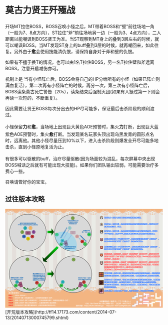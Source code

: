 # 莫古力贤王歼殛战

开场<img class="no-zoom sm-icon" :src="$withBase('/images/jobs/tank.png')" height="20">MT拉住BOSS，BOSS召唤小怪之后，MT带着BOSS和“壁”前往场地一角（一般为7、8点方向），ST拉住“斧”前往场地另一边（一般为3、4点方向），二人距离以能嘲讽到BOSS贤王为准。当ST观察到MT身上的<Status :id="474" name="王室鼓舞" :stack="2"/>叠到3层左右的时候，就可以嘲讽BOSS。当MT发现ST身上的<Status :id="474" name="王室鼓舞" :stack="2"/>buff叠到3层的时候，就再嘲回来，如此往复。另外由于**愈**会使用技能清仇恨，请保持自身对于斧和壁的仇恨。

如果有不擅于换T的情况，也可以由1名T拉住BOSS，另一名T拉住壁和斧远离BOSS，注意开启减伤亦可。

机制上是 当有小怪阵亡后，BOSS会将自己的HP分给所有的小怪（如果已阵亡则满血复活），第二次再有小怪阵亡的时候，再分一次，第三次有小怪阵亡后，BOSS读条莫古死亡警告（20s），读条结束后强制灭团(如果有人挺过第一下则会再读一次短的，不断重复）。

因此需要让贤王BOSS每次分出去的HP尽可能多，保证最后击杀阶段的顺利渡过。

小怪保留**力**和**愈**，当场地上出现巨大黄色AOE预警时，<img class="no-zoom sm-icon" :src="$withBase('/images/jobs/dps.png')" height="20">集火**力**打断，出现巨大蓝紫色AOE预警时，<img class="no-zoom sm-icon" :src="$withBase('/images/jobs/dps.png')" height="20">集火**愈**打断。当发现某名玩家头顶出现乌黑发青的圆形点名时，远离他。其他小怪尽量压到10%以下，进入击杀阶段则爆发全开尽可能多地击杀，直到小怪原地复活为止。

有很多可以驱散的buff，<img class="no-zoom sm-icon" :src="$withBase('/images/jobs/healer.png')" height="20">治疗尽量驱散(因为场面较为混乱，每次屏幕中央出现BOSS喊话之后就有可能出现大技能)。如果你们团队输出较弱，可能需要治疗多费心一些。

召唤请管好你的宝宝。

## 过往版本攻略

<img src="./duty.assets/67.jpg" width="600px" />
[开荒版本攻略](http://ff14.17173.com/content/2014-07-13/20140713000745799.shtml)
